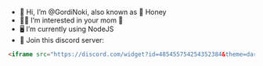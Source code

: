 - 🍯 Hi, I’m @GordiNoki, also known as 🍯 Honey
- 🙅‍♀️ I’m interested in your mom 👀
- 🖥️ I’m currently using NodeJS
- 💬 Join this discord server:
 ```HTML
 <iframe src="https://discord.com/widget?id=485455754254352384&theme=dark" width="350" height="500" allowtransparency="true" frameborder="0"></iframe>
 ```

<!---
GordiNoki/GordiNoki is a ✨ special ✨ repository because its `README.md` (this file) appears on your GitHub profile.
You can click the Preview link to take a look at your changes.
--->
